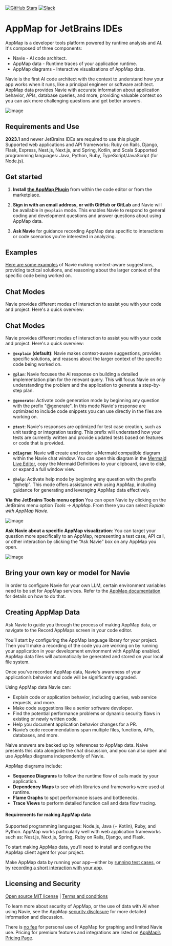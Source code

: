 [![GitHub Stars](https://img.shields.io/github/stars/getappmap/appmap-intellij-plugin?style=social)](https://github.com/getappmap/appmap-intellij-plugin)
[![Slack](https://img.shields.io/badge/Slack-Join%20the%20community-green)](https://appmap.io/slack)

# AppMap for JetBrains IDEs

AppMap is a developer tools platform powered by runtime analysis and AI. It's composed of three components:

* Navie - AI code architect.
* AppMap data - Runtime traces of your application runtime.
* AppMap diagrams - Interactive visualizations of AppMap data.

Navie is the first AI code architect with the context to understand how your app works when it runs, like a principal engineer or software architect. AppMap data provides Navie with accurate information about application behavior, APIs, database queries, and more, providing valuable context so you can ask more challenging questions and get better answers.

![image](https://appmap.io/assets/img/appmap-navie-intellij-screenshot.png)


## Requirements and Use

**2023.1** and newer JetBrains IDEs are required to use this plugin.  
Supported web applications and API frameworks: Ruby on Rails, Django, Flask, Express, Nest.js, Next.js, and Spring, Kotlin, and Scala
Supported programming languages: Java, Python, Ruby, TypeScript/JavaScript (for Node.js).


## Get started
1. **Install [the AppMap Plugin](https://plugins.jetbrains.com/plugin/16701-appmap)** from within the code editor or from the marketplace.  

2. **Sign in with an email address, or with GitHub or GitLab** and Navie will be available in `@explain` mode. This enables Navie to respond to general coding and development questions and answer questions about using AppMap data.

3. **Ask Navie** for guidance recording AppMap data specific to interactions or code scenarios you're interested in analyzing.


## Examples
[Here are some examples](https://appmap.io/product/examples/navie) of Navie making context-aware suggestions, providing tactical solutions, and reasoning about the larger context of the specific code being worked on.


## Chat Modes

Navie provides different modes of interaction to assist you with your code and project. Here's a quick overview:

## Chat Modes

Navie provides different modes of interaction to assist you with your code and project. Here's a quick overview:

- **`@explain` (default)**: Navie makes context-aware suggestions, provides specific solutions, and reasons about the larger context of the specific code being worked on.

- **`@plan`**: Navie focuses the AI response on building a detailed implementation plan for the relevant query. This will focus Navie on only understanding the problem and the application to generate a step-by-step plan.

- **`@generate`**: Activate code generation mode by beginning any question with the prefix "@generate". In this mode Navie's response are optimized to include code snippets you can use directly in the files are working on.

- **`@test`**: Navie's responses are optimized for test case creation, such as unit testing or integration testing. This prefix will understand how your tests are currently written and provide updated tests based on features or code that is provided. 

- **`@diagram`**:  Navie will create and render a Mermaid compatible diagram within the Navie chat window. You can open this diagram in the [Mermaid Live Editor](https://mermaid.live), copy the Mermaid Definitions to your clipboard, save to disk, or expand a full window view.

- **`@help`**: Activate help mode by beginning any question with the prefix "@help". This mode offers assistance with using AppMap, including guidance for generating and leveraging AppMap data effectively.

**Via the JetBrains Tools menu option**
You can open Navie by clicking on the JetBrains menu option *Tools -> AppMap*. From there you can select *Explain with AppMap Navie*.

![image](https://appmap.io/assets/img/product/tools-appmap-vscode.webp)

**Ask Navie about a specific AppMap visualization**: You can target your question more specifically to an AppMap, representing a test case, API call, or other interaction by clicking the “Ask Navie” box on any AppMap you open.

![image](https://appmap.io/assets/img/product/ask-navie-about-a-map.webp)


## Bring your own key or model for Navie

In order to configure Navie for your own LLM, certain environment variables need to be set for AppMap services. Refer to the [AppMap documentation](https://appmap.io/docs/navie/bring-your-own-model.html) for details on how to do that.


## Creating AppMap Data

Ask Navie to guide you through the process of making AppMap data, or navigate to the Record AppMaps screen in your code editor.

You’ll start by configuring the AppMap language library for your project. Then you’ll make a recording of the code you are working on by running your application in your development environment with AppMap enabled. AppMap data files will automatically be generated and stored on your local file system.

Once you’ve recorded AppMap data, Navie's awareness of your application’s behavior and code will be significantly upgraded.

Using AppMap data Navie can:
* Explain code or application behavior, including queries, web service requests, and more.
* Make code suggestions like a senior software developer.
* Find the potential performance problems or dynamic security flaws in existing or newly written code.
* Help you document application behavior changes for a PR.
* Navie’s code recommendations span multiple files, functions, APIs, databases, and more.

Naive answers are backed up by references to AppMap data. Naive presents this data alongside the chat discussion, and you can also open and use AppMap diagrams independently of Navie.

AppMap diagrams include:

* **Sequence Diagrams** to follow the runtime flow of calls made by your application.
* **Dependency Maps** to see which libraries and frameworks were used at runtime.
* **Flame Graphs** to spot performance issues and bottlenecks.
* **Trace Views** to perform detailed function call and data flow tracing.

#### Requirements for making AppMap data

Supported programming languages: Node.js, Java (+ Kotlin), Ruby, and Python.
AppMap works particularly well with web application frameworks such as: Nest.js, Next.js, Spring, Ruby on Rails, Django, and Flask.

To start making AppMap data, you’ll need to install and configure the AppMap client agent for your project.

Make AppMap data by running your app—either by [running test cases](https://appmap.io/docs/recording-methods.html#recording-test-cases), or by [recording a short interaction with your app](https://appmap.io/docs/recording-methods.html#remote-recording).


## Licensing and Security

[Open source MIT license](https://github.com/getappmap/appmap-intellij-plugin/blob/develop/LICENSE)  |  [Terms and conditions](https://appmap.io/community/terms-and-conditions.html)

To learn more about security of AppMap, or the use of data with AI when using Navie, see the AppMap [security disclosure](https://appmap.io/security) for more detailed information and discussion.

There is [no fee](https://appmap.io/pricing) for personal use of AppMap for graphing and limited Navie use. Pricing for premium features and integrations are listed on [AppMap’s Pricing Page](https://appmap.io/pricing).